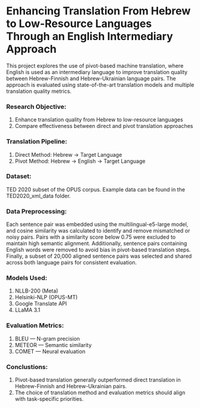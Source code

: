 # Enhancing Translation From Hebrew to Low-Resource Languages Through an English Intermediary Approach

This project explores the use of pivot-based machine translation, where English is used as an intermediary language to improve translation quality between Hebrew-Finnish and Hebrew-Ukrainian language pairs. The approach is evaluated using state-of-the-art translation models and multiple translation quality metrics.

### Research Objective:
1. Enhance translation quality from Hebrew to low-resource languages
2. Compare effectiveness between direct and pivot translation approaches

### Translation Pipeline: 
1. Direct Method: Hebrew → Target Language 
2. Pivot Method: Hebrew → English → Target Language

### Dataset:
TED 2020 subset of the OPUS corpus.
Example data can be found in the TED2020_xml_data folder.

### Data Preprocessing:
Each sentence pair was embedded using the multilingual-e5-large model, and cosine similarity was calculated to identify and remove mismatched or noisy pairs. Pairs with a similarity score below 0.75 were excluded to maintain high semantic alignment. Additionally, sentence pairs containing English words were removed to avoid bias in pivot-based translation steps. Finally, a subset of 20,000 aligned sentence pairs was selected and shared across both language pairs for consistent evaluation.

### Models Used:
1. NLLB-200 (Meta)
2. Helsinki-NLP (OPUS-MT)
3. Google Translate API
4. LLaMA 3.1

### Evaluation Metrics:
1. BLEU — N-gram precision
2. METEOR — Semantic similarity
3. COMET — Neural evaluation

### Conclustions:
1. Pivot-based translation generally outperformed direct translation in Hebrew-Finnish and Hebrew-Ukrainian pairs. 
2. The choice of translation method and evaluation metrics should align with task-specific priorities.

